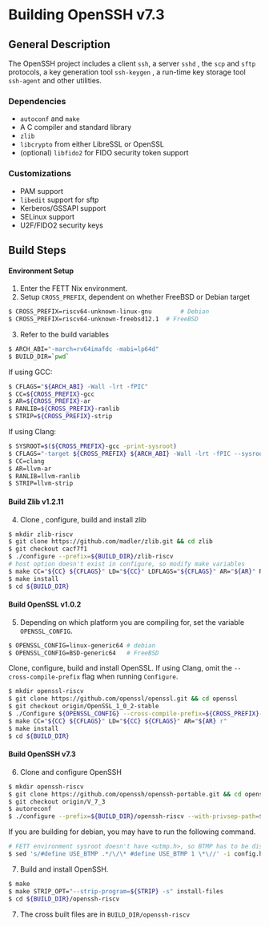 # Building OpenSSH v7.3

## General Description

The OpenSSH project includes a client `ssh`, a server `sshd` , the `scp` and `sftp` protocols, a key generation tool `ssh-keygen` , a run-time key storage tool `ssh-agent` and other utilities. 

### Dependencies 

* `autoconf` and `make`
* A C compiler and standard library
* `zlib`
* `libcrypto` from either LibreSSL or OpenSSL
* (optional) `libfido2` for FIDO security token support

### Customizations

* PAM support
* `libedit` support for sftp
* Kerberos/GSSAPI support
* SELinux support
* U2F/FIDO2 security keys

## Build Steps

#### Environment Setup

1. Enter the FETT Nix environment.
2. Setup `CROSS_PREFIX`, dependent on whether FreeBSD or Debian target

```bash
$ CROSS_PREFIX=riscv64-unknown-linux-gnu 		# Debian
$ CROSS_PREFIX=riscv64-unknown-freebsd12.1 	# FreeBSD
```

3. Refer to the build variables

```bash
$ ARCH_ABI="-march=rv64imafdc -mabi=lp64d"	
$ BUILD_DIR=`pwd`
```

If using GCC:
```bash
$ CFLAGS="${ARCH_ABI} -Wall -lrt -fPIC"
$ CC=${CROSS_PREFIX}-gcc
$ AR=${CROSS_PREFIX}-ar
$ RANLIB=${CROSS_PREFIX}-ranlib
$ STRIP=${CROSS_PREFIX}-strip
```
If using Clang:
```bash
$ SYSROOT=$(${CROSS_PREFIX}-gcc -print-sysroot)
$ CFLAGS="-target ${CROSS_PREFIX} ${ARCH_ABI} -Wall -lrt -fPIC --sysroot=${SYSROOT} -fuse-ld=lld -mno-relax"
$ CC=clang
$ AR=llvm-ar
$ RANLIB=llvm-ranlib
$ STRIP=llvm-strip
```

#### Build Zlib v1.2.11

4. Clone , configure, build and install zlib

```bash
$ mkdir zlib-riscv
$ git clone https://github.com/madler/zlib.git && cd zlib
$ git checkout cacf7f1
$ ./configure --prefix=${BUILD_DIR}/zlib-riscv 
# host option doesn't exist in configure, so modify make variables
$ make CC="${CC} ${CFLAGS}" LD="${CC}" LDFLAGS="${CFLAGS}" AR="${AR}" RANLIB="${RANLIB}" 
$ make install
$ cd ${BUILD_DIR}
```

#### Build OpenSSL v1.0.2

5. Depending on which platform you are compiling for, set the variable
   `OPENSSL_CONFIG`.

```bash
$ OPENSSL_CONFIG=linux-generic64 # debian
$ OPENSSL_CONFIG=BSD-generic64   # FreeBSD
```

Clone, configure, build and install OpenSSL. If using Clang, omit the
`--cross-compile-prefix` flag when running `Configure`.

```bash
$ mkdir openssl-riscv
$ git clone https://github.com/openssl/openssl.git && cd openssl
$ git checkout origin/OpenSSL_1_0_2-stable
$ ./Configure ${OPENSSL_CONFIG} --cross-compile-prefix=${CROSS_PREFIX}- --openssldir=${BUILD_DIR}/openssl-riscv 
$ make CC="${CC} ${CFLAGS}" LD="${CC} ${CFLAGS}" AR="${AR} r"
$ make install
$ cd ${BUILD_DIR}
```

#### Build OpenSSH v7.3

6. Clone and configure OpenSSH

```bash
$ mkdir openssh-riscv
$ git clone https://github.com/openssh/openssh-portable.git && cd openssh-portable
$ git checkout origin/V_7_3
$ autoreconf
$ ./configure --prefix=${BUILD_DIR}/openssh-riscv --with-privsep-path=${BUILD_DIR}/openssh-riscv/var/empty --host=${CROSS_PREFIX} --with-libs --with-zlib=${BUILD_DIR}/zlib-riscv --with-ssl-dir=${BUILD_DIR}/openssl-riscv --disable-etc-default-login CC="${CC} ${CFLAGS}" LD="${CC} ${CFLAGS}" AR="${AR}" RANLIB="${RANLIB}"
```

If you are building for debian, you may have to run the following command.
```bash
# FETT environment sysroot doesn't have <utmp.h>, so BTMP has to be disabled in config.h
$ sed 's/#define USE_BTMP .*/\/\* #define USE_BTMP 1 \*\//' -i config.h

```

7. Build and install OpenSSH.
```bash
$ make
$ make STRIP_OPT="--strip-program=${STRIP} -s" install-files
$ cd ${BUILD_DIR}/openssh-riscv
```

7. The cross built files are in `BUILD_DIR/openssh-riscv`

